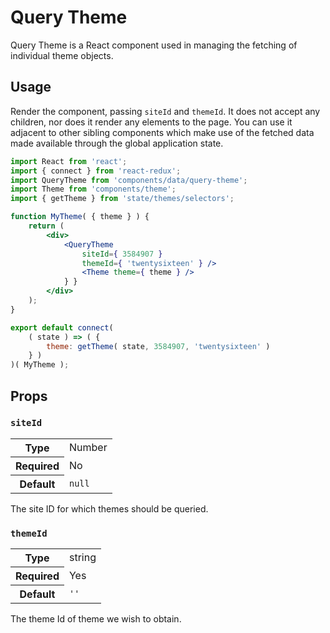 # Query Theme

Query Theme is a React component used in managing the fetching of individual theme objects.

## Usage

Render the component, passing `siteId` and `themeId`. It does not accept any children, nor does it render any elements to the page. You can use it adjacent to other sibling components which make use of the fetched data made available through the global application state.

```jsx
import React from 'react';
import { connect } from 'react-redux';
import QueryTheme from 'components/data/query-theme';
import Theme from 'components/theme';
import { getTheme } from 'state/themes/selectors';

function MyTheme( { theme } ) {
	return (
		<div>
			<QueryTheme
				siteId={ 3584907 }
				themeId={ 'twentysixteen' } />
				<Theme theme={ theme } />
			} }
		</div>
	);
}

export default connect(
	( state ) => ( {
		theme: getTheme( state, 3584907, 'twentysixteen' )
	} )
)( MyTheme );
```

## Props

### `siteId`

<table>
	<tr><th>Type</th><td>Number</td></tr>
	<tr><th>Required</th><td>No</td></tr>
	<tr><th>Default</th><td><code>null</code></td></tr>
</table>

The site ID for which themes should be queried.

### `themeId`

<table>
	<tr><th>Type</th><td>string</td></tr>
	<tr><th>Required</th><td>Yes</td></tr>
	<tr><th>Default</th><td><code>''</code></td></tr>
</table>

The theme Id of theme we wish to obtain.
